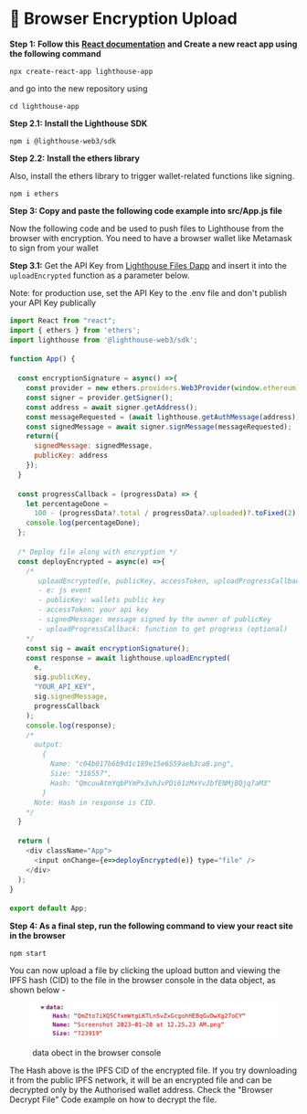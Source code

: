 # 🔐 Browser Encryption Upload

**Step 1:** **Follow this** [**React documentation**](https://reactjs.org/docs/create-a-new-react-app.html) **and Create a new react app using the following command**&#x20;

```
npx create-react-app lighthouse-app
```

and go into the new repository using

```
cd lighthouse-app
```

**Step 2.1:** **Install the Lighthouse SDK**&#x20;

```
npm i @lighthouse-web3/sdk
```

**Step 2.2:** **Install the ethers library**&#x20;

Also, install the ethers library to trigger wallet-related functions like signing.

```
npm i ethers
```

**Step 3: Copy and paste the following code example into src/App.js file**

Now the following code and be used to push files to Lighthouse from the browser with encryption. You need to have a browser wallet like Metamask to sign from your wallet

**Step 3.1:** Get the API Key from [Lighthouse Files Dapp](https://files.lighthouse.storage/) and insert it into the `uploadEncrypted` function as a parameter below.

Note: for production use, set the API Key to the .env file and don't publish your API Key publically



```javascript
import React from "react";
import { ethers } from 'ethers';
import lighthouse from '@lighthouse-web3/sdk';

function App() {

  const encryptionSignature = async() =>{
    const provider = new ethers.providers.Web3Provider(window.ethereum);
    const signer = provider.getSigner();
    const address = await signer.getAddress();
    const messageRequested = (await lighthouse.getAuthMessage(address)).data.message;
    const signedMessage = await signer.signMessage(messageRequested);
    return({
      signedMessage: signedMessage,
      publicKey: address
    });
  }

  const progressCallback = (progressData) => {
    let percentageDone =
      100 - (progressData?.total / progressData?.uploaded)?.toFixed(2);
    console.log(percentageDone);
  };

  /* Deploy file along with encryption */
  const deployEncrypted = async(e) =>{
    /*
       uploadEncrypted(e, publicKey, accessToken, uploadProgressCallback)
       - e: js event
       - publicKey: wallets public key
       - accessToken: your api key
       - signedMessage: message signed by the owner of publicKey
       - uploadProgressCallback: function to get progress (optional)
    */
    const sig = await encryptionSignature();
    const response = await lighthouse.uploadEncrypted(
      e,
      sig.publicKey,
      "YOUR_API_KEY",
      sig.signedMessage,
      progressCallback
    );
    console.log(response);
    /*
      output:
        {
          Name: "c04b017b6b9d1c189e15e6559aeb3ca8.png",
          Size: "318557",
          Hash: "QmcuuAtmYqbPYmPx3vhJvPDi61zMxYvJbfENMjBQjq7aM3"
        }
      Note: Hash in response is CID.
    */
  }

  return (
    <div className="App">
      <input onChange={e=>deployEncrypted(e)} type="file" />
    </div>
  );
}

export default App;
```

**Step 4: As a final step, run the following command to view your react site in the browser**

```
npm start
```

You can now upload a file by clicking the upload button and viewing the IPFS hash (CID) to the file in the browser console in the data object, as shown below -&#x20;

<figure><img src="../../.gitbook/assets/Screenshot 2023-01-21 at 3.05.41 AM.png" alt=""><figcaption><p>data obect in the browser console</p></figcaption></figure>

The Hash above is the IPFS CID of the encrypted file. If you try downloading it from the public IPFS network, it will be an encrypted file and can be decrypted only by the Authorised wallet address. Check the "Browser Decrypt File" Code example on how to decrypt the file.
